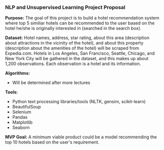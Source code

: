 ### NLP and Unsupervised Learning Project Proposal ###

**Purpose:** The goal of this project is to build a hotel recommendation system where top 5 similiar hotels can be recommended to the user based on the hotel he/she is originally interested in (searched in the search box).

**Dataset:** Hotel names, address, star rating, about this area (description about attractions in the vicinity of the hotel), and about this property (description about the amenities of the hotel) will be scraped from Expedia.com.  Hotels in Los Angeles, San Francisco, Seattle, Chicago, and New York City will be gathered in the dataset, and this makes up about 1,200 observations.  Each observation is a hotel and its information.

**Algorithms:** 

* Will be determined after more lectures

**Tools**: 

* Python text processing libraries/tools (NLTK, gensim, scikit-learn)
* BeautifulSoup
* Selenium
* Pandas
* Matplotlib
* Seaborn

**MVP Goal:** A minimum viable product could be a model recommending the top 10 hotels based on the user's requirement.



